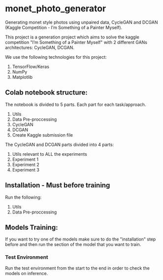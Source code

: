 # monet_photo_generator
Generating monet style photos using unpaired data, CycleGAN and DCGAN (Kaggle Competition - I’m Something of a Painter Myself).

This project is a generation project which aims to solve the kaggle competition "I’m Something of a Painter Myself" with 2 different GANs architectures: CycleGAN, DCGAN.

We use the following technologies for this project:
1. TensorFlow/Keras
2. NumPy
3. Matplotlib


## Colab notebook structure:

The notebook is divided to 5 parts. Each part for each task/approach.
1. Utils
2. Data Pre-proccessing
3. CycleGAN
4. DCGAN
5. Create Kaggle submission file

The CycleGAN and DCGAN parts divided into 4 parts:
1. Utils relevant to ALL the experiments
2. Experiment 1
3. Experiment 2
4. Experiment 3


## Installation - Must before training
Run the following:
1. Utils
2. Data Pre-proccessing


## Models Training:
If you want to try one of the models make sure to do the "installation" step before and then run the section of the model that you want to train.


### Test Environment
Run the test environment from the start to the end in order to check the models on inference.
